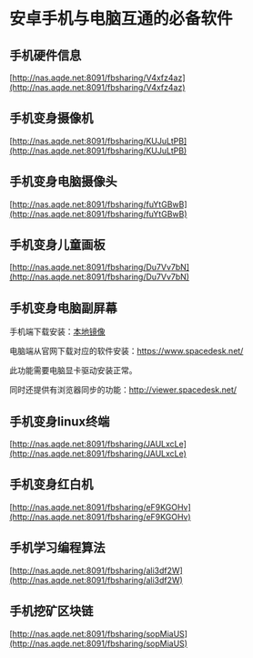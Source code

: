 # 安卓手机与电脑互通的必备软件

## 手机硬件信息

[http://nas.aqde.net:8091/fbsharing/V4xfz4az](http://nas.aqde.net:8091/fbsharing/V4xfz4az)

## 手机变身摄像机

[http://nas.aqde.net:8091/fbsharing/KUJuLtPB](http://nas.aqde.net:8091/fbsharing/KUJuLtPB)

## 手机变身电脑摄像头

[http://nas.aqde.net:8091/fbsharing/fuYtGBwB](http://nas.aqde.net:8091/fbsharing/fuYtGBwB)

## 手机变身儿童画板

[http://nas.aqde.net:8091/fbsharing/Du7Vv7bN](http://nas.aqde.net:8091/fbsharing/Du7Vv7bN)

## 手机变身电脑副屏幕

手机端下载安装：[本地镜像](http://nas.aqde.net:8091/fbsharing/AfxJzyPs)

电脑端从官网下载对应的软件安装：https://www.spacedesk.net/

此功能需要电脑显卡驱动安装正常。

同时还提供有浏览器同步的功能：http://viewer.spacedesk.net/

## 手机变身linux终端

[http://nas.aqde.net:8091/fbsharing/JAULxcLe](http://nas.aqde.net:8091/fbsharing/JAULxcLe)

## 手机变身红白机

[http://nas.aqde.net:8091/fbsharing/eF9KGOHv](http://nas.aqde.net:8091/fbsharing/eF9KGOHv)

## 手机学习编程算法

[http://nas.aqde.net:8091/fbsharing/ali3df2W](http://nas.aqde.net:8091/fbsharing/ali3df2W)

## 手机挖矿区块链

[http://nas.aqde.net:8091/fbsharing/sopMiaUS](http://nas.aqde.net:8091/fbsharing/sopMiaUS)

